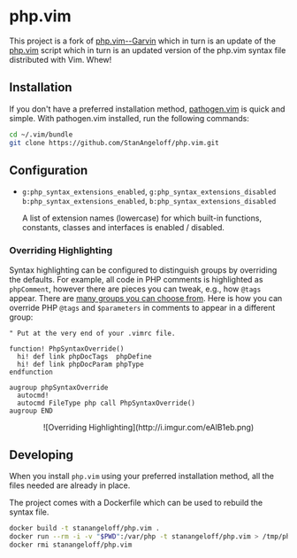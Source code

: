 php.vim
=======

This project is a fork of [php.vim--Garvin][garvin] which in turn is an update of the [php.vim][php-vim] script which in turn is an updated version of the php.vim syntax file distributed with Vim. Whew!

  [garvin]:  https://github.com/vim-scripts/php.vim--Garvin
  [php-vim]: http://www.vim.org/scripts/script.php?script_id=2874

Installation
------------

If you don't have a preferred installation method, [pathogen.vim](https://github.com/tpope/vim-pathogen) is quick and simple. With pathogen.vim installed, run the following commands:

```bash
cd ~/.vim/bundle
git clone https://github.com/StanAngeloff/php.vim.git
```

Configuration
-------------

- `g:php_syntax_extensions_enabled`, `g:php_syntax_extensions_disabled`  
  `b:php_syntax_extensions_enabled`, `b:php_syntax_extensions_disabled`

  A list of extension names (lowercase) for which built-in functions, constants, classes and interfaces is enabled / disabled.

### Overriding Highlighting

Syntax highlighting can be configured to distinguish groups by overriding the defaults. For example, all code in PHP comments is highlighted as `phpComment`, however there are pieces you can tweak, e.g., how `@tags` appear.
There are [many groups you can choose from](https://github.com/StanAngeloff/php.vim/blob/48fc7311fa07c2b83888e7a31fae03118bae720b/syntax/php.vim#L754). Here is how you can override PHP `@tags` and `$parameters` in comments to appear in a different group:

```vim
" Put at the very end of your .vimrc file.

function! PhpSyntaxOverride()
  hi! def link phpDocTags  phpDefine
  hi! def link phpDocParam phpType
endfunction

augroup phpSyntaxOverride
  autocmd!
  autocmd FileType php call PhpSyntaxOverride()
augroup END
```

<center>![Overriding Highlighting](http://i.imgur.com/eAlB1eb.png)</center>

Developing
----------

When you install `php.vim` using your preferred installation method, all the files needed are already in place.

The project comes with a Dockerfile which can be used to rebuild the syntax file.

```bash
docker build -t stanangeloff/php.vim .
docker run --rm -i -v "$PWD":/var/php -t stanangeloff/php.vim > /tmp/php.vim && cat /tmp/php.vim | sed 's/\x0D$//' > syntax/php.vim
docker rmi stanangeloff/php.vim
```
